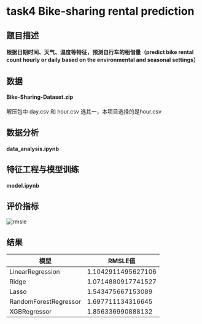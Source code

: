 # task4 Bike-sharing rental prediction
## 题目描述
#### 根据日期时间、天气、温度等特征，预测自行车的租借量（predict bike rental count hourly or daily based on the environmental and seasonal settings）
## 数据
#### Bike-Sharing-Dataset.zip 
解压包中 day.csv 和 hour.csv 选其一，本项目选择的是hour.csv
## 数据分析
#### data_analysis.ipynb
## 特征工程与模型训练
#### model.ipynb
## 评价指标
![rmsle](https://github.com/jsheng2017/MachineLearningCourse/blob/master/task4/rmsle.png)
## 结果
 模型 | RMSLE值 
 ---- | ----- 
 LinearRegression   | 1.1042911495627106 
 Ridge  | 1.0714880917741527 
 Lasso  | 1.543475667153089
 RandomForestRegressor  | 1.697711134316645
 XGBRegressor  | 1.856336990888132
